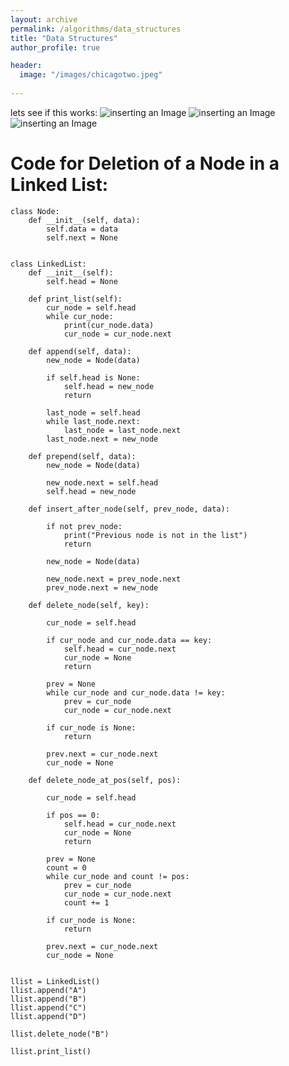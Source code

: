 ```yaml
---
layout: archive
permalink: /algorithms/data_structures
title: "Data Structures"
author_profile: true

header:
  image: "/images/chicagotwo.jpeg"
  
---
```


lets see if this works:
![inserting an Image](/images/deletion1.jpg)
![inserting an Image](/images/practice.jpg)
![inserting an Image](/images/deletion2.jpg)

# Code for Deletion of a Node in a Linked List:


    class Node:
        def __init__(self, data):
            self.data = data
            self.next = None


    class LinkedList:
        def __init__(self):
            self.head = None

        def print_list(self):
            cur_node = self.head
            while cur_node:
                print(cur_node.data)
                cur_node = cur_node.next

        def append(self, data):
            new_node = Node(data)

            if self.head is None:
                self.head = new_node
                return

            last_node = self.head
            while last_node.next:
                last_node = last_node.next
            last_node.next = new_node

        def prepend(self, data):
            new_node = Node(data)

            new_node.next = self.head
            self.head = new_node

        def insert_after_node(self, prev_node, data):

            if not prev_node:
                print("Previous node is not in the list")
                return 

            new_node = Node(data)

            new_node.next = prev_node.next
            prev_node.next = new_node

        def delete_node(self, key):

            cur_node = self.head

            if cur_node and cur_node.data == key:
                self.head = cur_node.next
                cur_node = None
                return

            prev = None 
            while cur_node and cur_node.data != key:
                prev = cur_node
                cur_node = cur_node.next

            if cur_node is None:
                return 

            prev.next = cur_node.next
            cur_node = None

        def delete_node_at_pos(self, pos):

            cur_node = self.head

            if pos == 0:
                self.head = cur_node.next
                cur_node = None
                return

            prev = None
            count = 0
            while cur_node and count != pos:
                prev = cur_node 
                cur_node = cur_node.next
                count += 1

            if cur_node is None:
                return 

            prev.next = cur_node.next
            cur_node = None


    llist = LinkedList()
    llist.append("A")
    llist.append("B")
    llist.append("C")
    llist.append("D")

    llist.delete_node("B")

    llist.print_list()